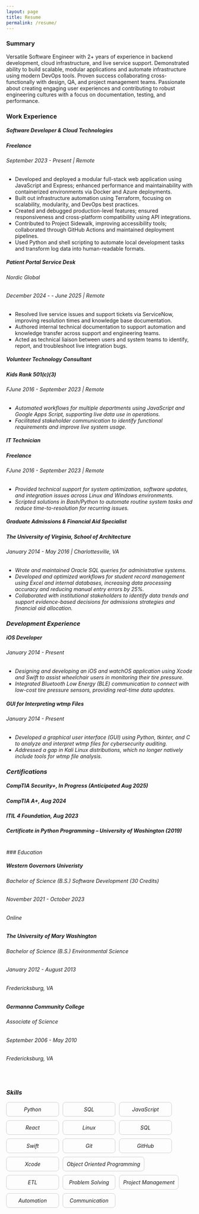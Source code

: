 ```yaml
---
layout: page
title: Resume
permalink: /resume/
---
```


### Summary

Versatile Software Engineer with 2+ years of experience in backend development, cloud infrastructure, and live service support. Demonstrated ability to build scalable, modular applications and automate infrastructure using modern DevOps tools. Proven success collaborating cross-functionally with design, QA, and project management teams. Passionate about creating engaging user experiences and contributing to robust engineering cultures with a focus on documentation, testing, and performance.

### Work Experience

##### Software Developer & Cloud Technologies
##### Freelance
###### <em><time datetime="2023-09">September 2023</time> - Present | Remote</em>

<ul>
    <li>Developed and deployed a modular full-stack web application using JavaScript and Express; enhanced performance and maintainability with containerized environments via Docker and Azure deployments.</li>
    <li>Built out infrastructure automation using Terraform, focusing on scalability, modularity, and DevOps best practices.</li>
    <li>Created and debugged production-level features; ensured responsiveness and cross-platform compatibility using API integrations.</li>
    <li>Contributed to Project Sidewalk, improving accessibility tools; collaborated through GitHub Actions and maintained deployment pipelines.</li>
    <li>Used Python and shell scripting to automate local development tasks and transform log data into human-readable formats.</li>
</ul>

##### Patient Portal Service Desk
###### Nordic Global
###### <em><time datetime="2024-12">December 2024</time> -  - <time datetime="2025-06">June 2025</time> | Remote</em>
<ul>
    <li>Resolved live service issues and support tickets via ServiceNow, improving resolution times and knowledge base documentation.</li>
    <li>Authored internal technical documentation to support automation and knowledge transfer across support and engineering teams.</li>
    <li>Acted as technical liaison between users and system teams to identify, report, and troubleshoot live integration bugs.</li>
</ul>

##### Volunteer Technology Consultant
##### Kids Rank 501(c)(3)
###### <em>F<time datetime="2024-02">June 2016</time> - <time datetime="2024-10">September 2023</time> | Remote<em>                                                              
<ul>
    <li>Automated workflows for multiple departments using JavaScript and Google Apps Script, supporting live data use in operations.</li>
    <li>Facilitated stakeholder communication to identify functional requirements and improve live system usage.</li>
</ul>

##### IT Technician
##### Freelance
###### <em>F<time datetime="2016-06">June 2016</time> - <time datetime="2023-09">September 2023</time> | Remote<em>                                                              
<ul>
    <li>Provided technical support for system optimization, software updates, and integration issues across Linux and Windows environments.</li>
    <li>Scripted solutions in Bash/Python to automate routine system tasks and reduce time-to-resolution for recurring issues.</li>
</ul>

##### Graduate Admissions & Financial Aid Specialist   
##### The University of Virginia, School of Architecture
###### <em><time datetime="2014-01">January 2014</time> - <time datetime="2016-05">May 2016</time> | Charlottesville, VA<em>    
<ul>
    <li>Wrote and maintained Oracle SQL queries for administrative systems.</li>
    <li>Developed and optimized workflows for student record management using Excel and internal databases, increasing data processing accuracy and reducing manual entry errors by 25%.</li>
    <li>Collaborated with institutional stakeholders to identify data trends and support evidence-based decisions for admissions strategies and financial aid allocation.</li>
</ul> 

### Development Experience
##### iOS Developer 
###### <em><time datetime="2023-09">January 2014</time> - Present
<ul>
    <li>Designing and developing an iOS and watchOS application using Xcode and Swift to assist wheelchair users in monitoring their tire pressure.</li>
    <li>Integrated Bluetooth Low Energy (BLE) communication to connect with low-cost tire pressure sensors, providing real-time data updates.</li>
</ul> 

##### GUI for Interpreting wtmp Files
###### <em><time datetime="2025-02">January 2014</time> - Present
<ul>
    <li>Developed a graphical user interface (GUI) using Python, tkinter, and C to analyze and interpret wtmp files for cybersecurity auditing. </li>
    <li>Addressed a gap in Kali Linux distributions, which no longer natively include tools for wtmp file analysis.</li>
</ul> 

### Certifications


##### CompTIA Security+, In Progress (Anticipated Aug 2025)
##### CompTIA A+, Aug 2024
##### ITIL 4 Foundation, Aug 2023
##### Certificate in Python Programming – University of Washington (2019)

<br>
### Education
<br>

##### Western Governors Univeristy
###### Bachelor of Science (B.S.) Software Development (30 Credits)
###### <em><time datetime="2021-11">November 2021</time> - <time datetime="2023-10">October 2023</time>
###### <em>Online</em>

##### The University of Mary Washington
###### Bachelor of Science (B.S.) Environmental Science
###### <em><time datetime="2012-01">January 2012</time> - <time datetime="2013-08">August 2013</time>
###### <em>Fredericksburg, VA</em>

##### Germanna Community College
###### Associate of Science
###### <em><time datetime="2006-09">September 2006</time> - <time datetime="2010-05">May 2010</time>
###### <em>Fredericksburg, VA</em>

<br>

### Skills

<div style="display: flex; flex-wrap: wrap; gap: 10px;">

  <div style="border: 1px solid #ccc; border-radius: 8px; padding: 10px; min-width: 120px; text-align: center;">
    Python
  </div>

  <div style="border: 1px solid #ccc; border-radius: 8px; padding: 10px; min-width: 120px; text-align: center;">
    SQL
  </div>

  <div style="border: 1px solid #ccc; border-radius: 8px; padding: 10px; min-width: 120px; text-align: center;">
    JavaScript
  </div>

 <div style="border: 1px solid #ccc; border-radius: 8px; padding: 10px;  min-width: 120px; text-align: center;">
    React
 </div>

  <div style="border: 1px solid #ccc; border-radius: 8px; padding: 10px; min-width: 120px; text-align: center;">
    Linux
  </div>

 <div style="border: 1px solid #ccc; border-radius: 8px; padding: 10px; min-width: 120px; text-align: center;">
    SQL
 </div>

 <div style="border: 1px solid #ccc; border-radius: 8px; padding: 10px; min-width: 120px; text-align: center;">
    Swift
 </div>

 <div style="border: 1px solid #ccc; border-radius: 8px; padding: 10px; min-width: 120px; text-align: center;">
    Git
 </div>

 <div style="border: 1px solid #ccc; border-radius: 8px; padding: 10px; min-width: 120px; text-align: center;">
    GitHub
 </div>

 <div style="border: 1px solid #ccc; border-radius: 8px; padding: 10px; min-width: 120px; text-align: center;">
    Xcode
 </div>

  <div style="border: 1px solid #ccc; border-radius: 8px; padding: 10px; min-width: 120px; text-align: center;">
    Object Oriented Programming
 </div>

 <div style="border: 1px solid #ccc; border-radius: 8px; padding: 10px; min-width: 120px; text-align: center;">
    ETL
 </div>

  <div style="border: 1px solid #ccc; border-radius: 8px; padding: 10px; min-width: 120px; text-align: center;">
    Problem Solving
 </div>
   <div style="border: 1px solid #ccc; border-radius: 8px; padding: 10px; min-width: 120px; text-align: center;">
    Project Management
 </div>
   <div style="border: 1px solid #ccc; border-radius: 8px; padding: 10px; min-width: 120px; text-align: center;">
    Automation
 </div>
   <div style="border: 1px solid #ccc; border-radius: 8px; padding: 10px; min-width: 120px; text-align: center;">
    Communication
 </div>
</div>
